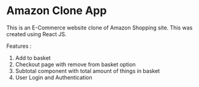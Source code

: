 <h1>Amazon Clone App</h1>

This is an E-Commerce website clone of Amazon Shopping site. This was created using React JS.

Features : 
  1) Add to basket
  2) Checkout page with remove from basket option
  3) Subtotal component with total amount of things in basket
  4) User Login and Authentication
